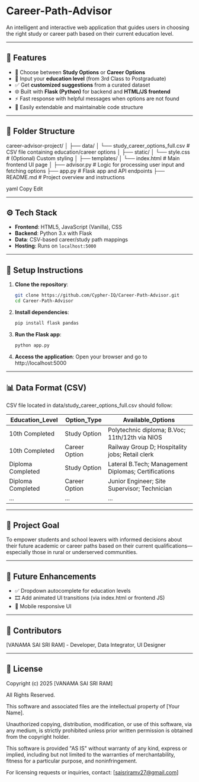 # Career-Path-Advisor

An intelligent and interactive web application that guides users in choosing the right study or career path based on their current education level.

---

## 🚀 Features

- 📘 Choose between **Study Options** or **Career Options**
- 🎯 Input your **education level** (from 3rd Class to Postgraduate)
- ✅ Get **customized suggestions** from a curated dataset
- 🌐 Built with **Flask (Python)** for backend and **HTML/JS frontend**
- ⚡ Fast response with helpful messages when options are not found
- 📁 Easily extendable and maintainable code structure

---

## 📂 Folder Structure

career-advisor-project/
│
├── data/
│ └── study_career_options_full.csv # CSV file containing education/career options
│
├── static/
│ └── style.css # (Optional) Custom styling
│
├── templates/
│ └── index.html # Main frontend UI page
│
├── advisor.py # Logic for processing user input and fetching options
├── app.py # Flask app and API endpoints
├── README.md # Project overview and instructions

yaml
Copy
Edit

---

## ⚙️ Tech Stack

- **Frontend**: HTML5, JavaScript (Vanilla), CSS  
- **Backend**: Python 3.x with Flask  
- **Data**: CSV-based career/study path mappings  
- **Hosting**: Runs on `localhost:5000`

---

## 📌 Setup Instructions

1. **Clone the repository**:
   ```bash
   git clone https://github.com/Cypher-IQ/Career-Path-Advisor.git
   cd Career-Path-Advisor
   ```
2. **Install dependencies**:
   ```bash
   pip install flask pandas
   ```
3. **Run the Flask app**:
   ```bash
   python app.py
   ```
4. **Access the application**:
   Open your browser and go to http://localhost:5000

---

## 📊 Data Format (CSV)

CSV file located in data/study_career_options_full.csv should follow:

| Education_Level     | Option_Type    | Available_Options                                   |
|---------------------|----------------|----------------------------------------------------|
| 10th Completed      | Study Option   | Polytechnic diploma; B.Voc; 11th/12th via NIOS    |
| 10th Completed      | Career Option  | Railway Group D; Hospitality jobs; Retail clerk   |
| Diploma Completed   | Study Option   | Lateral B.Tech; Management Diplomas; Certifications |
| Diploma Completed   | Career Option  | Junior Engineer; Site Supervisor; Technician      |
| ...                 | ...            | ...                                                |

---

## 🎯 Project Goal

To empower students and school leavers with informed decisions about their future academic or career paths based on their current qualifications—especially those in rural or underserved communities.

---

## 📝 Future Enhancements

- ✅ Dropdown autocomplete for education levels
- 🎞️ Add animated UI transitions (via index.html or frontend JS)
- 📱 Mobile responsive UI

---

## 🤝 Contributors

[VANAMA SAI SRI RAM] - Developer, Data Integrator, UI Designer

---

## 📃 License

Copyright (c) 2025 [VANAMA SAI SRI RAM]

All Rights Reserved.

This software and associated files are the intellectual property of [Your Name].

Unauthorized copying, distribution, modification, or use of this software,
via any medium, is strictly prohibited unless prior written permission is obtained
from the copyright holder.

This software is provided "AS IS" without warranty of any kind, express or implied,
including but not limited to the warranties of merchantability, fitness for a
particular purpose, and noninfringement.

For licensing requests or inquiries, contact: [saisriramv27@gmail.com]
